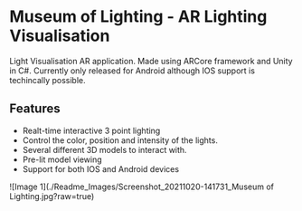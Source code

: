 
# Museum of Lighting - AR Lighting Visualisation 

Light Visualisation AR application. Made using ARCore framework and Unity in C#. Currently only released for Android although IOS support is techincally possible.




## Features

- Realt-time interactive 3 point lighting 
- Control the color, position and intensity of the lights.
- Several different 3D models to interact with.
- Pre-lit model viewing
- Support for both IOS and Android devices


![Image 1](./Readme_Images/Screenshot_20211020-141731_Museum of Lighting.jpg?raw=true)
  
